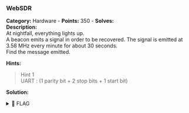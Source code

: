 ### WebSDR   
**Category:** Hardware - **Points:** 350 - **Solves:**    
**Description:**   
At nightfall, everything lights up.  
A beacon emits a signal in order to be recovered. The signal is emitted at 3.58 MHz every minute for about 30 seconds.  
Find the message emitted.

**Hints:**  
> Hint 1  
> UART : (1 parity bit + 2 stop bits + 1 start bit)  

**Solution:**  
   

<details><summary>🚩 FLAG</summary>  

```  
  HACKDAY{}
```  
</details>
